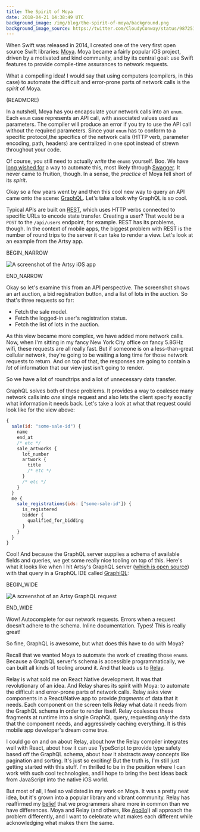 ```yaml
---
title: The Spirit of Moya
date: 2018-04-21 14:38:49 UTC
background_image: /img/blog/the-spirit-of-moya/background.png
background_image_source: https://twitter.com/CloudyConway/status/987251928706027520
---
```


When Swift was released in 2014, I created one of the very first open source Swift libraries: [Moya][]. Moya became a fairly popular iOS project, driven by a motivated and kind community, and by its central goal: use Swift features to provide compile-time assurances to network requests.

What a compelling idea! I would say that using computers (compilers, in this case) to automate the difficult and error-prone parts of network calls is the _spirit_ of Moya.

(READMORE)

In a nutshell, Moya has you encapsulate your network calls into an `enum`. Each `enum` case represents an API call, with associated values used as parameters. The compiler will produce an error if you try to use the API call without the required parameters. Since your `enum` has to conform to a specific protocol,the specifics of the network calls (HTTP verb, parameter encoding, path, headers) are centralized in one spot instead of strewn throughout your code.

Of course, you still need to actually _write_ the `enum`s yourself. Boo. We have [long wished for](https://github.com/Moya/Moya/issues/73) a way to automate this, most likely through [Swagger](https://swagger.io). It never came to fruition, though. In a sense, the _practice_ of Moya fell short of its _spirit_.

Okay so a few years went by and then this cool new way to query an API came onto the scene: [GraphQL][]. Let's take a look why GraphQL is so cool.

Typical APIs are built on [REST][], which uses HTTP verbs connected to specific URLs to encode state transfer. Creating a user? That would be a `POST` to the `/api/users` endpoint, for example. REST has its problems, though. In the context of mobile apps, the biggest problem with REST is the number of round trips to the server it can take to render a view. Let's look at an example from the Artsy app.

BEGIN_NARROW

![A screenshot of the Artsy iOS app](/img/blog/the-spirit-of-moya/artsy.png)

END_NARROW

Okay so let's examine this from an API perspective. The screenshot shows an art auction, a bid registration button, and a list of lots in the auction. So that's three requests so far: 

- Fetch the sale model.
- Fetch the logged-in user's registration status.
- Fetch the list of lots in the auction.

As this view became more complex, we have added more network calls. Now, when I'm sitting in my fancy New York City office on fancy 5.8GHz wifi, these requests are all really fast. But if someone is on a less-than-great cellular network, they're going to be waiting a long time for those network requests to return. And on top of that, the responses are going to contain a _lot_ of information that our view just isn't going to render.

So we have a lot of roundtrips and a lot of unnecessary data transfer.

GraphQL solves both of these problems. It provides a way to coalesce many network calls into _one_ single request and also lets the client specify exactly what information it needs back. Let's take a look at what that request could look like for the view above:

```js
{
  sale(id: "some-sale-id") {
    name
    end_at
    /* etc */
    sale_artworks {
      lot_number
      artwork {
        title
        /* etc */
      }
      /* etc */
    }
  }
  me {
    sale_registrations(ids: ["some-sale-id"]) {
      is_registered
      bidder {
        qualified_for_bidding
      }
    }
  }
}
```

Cool! And because the GraphQL server supplies a schema of available fields and queries, we get some really nice tooling on top of this. Here's what it looks like when I hit Artsy's GraphQL server ([which is open source][metaphysics]) with that query in a GraphQL IDE called [GraphiQL][]:

BEGIN_WIDE

![A screenshot of an Artsy GraphQL request](/img/blog/the-spirit-of-moya/graphiql.png)

END_WIDE

Wow! Autocomplete for our network requests. Errors when a request doesn't adhere to the schema. Inline documentation. Types! This is really great!

So fine, GraphQL is awesome, but what does this have to do with Moya?

Recall that we wanted Moya to automate the work of creating those `enum`s. Because a GraphQL server's schema is accessible programmatically, we can built all kinds of tooling around it. And that leads us to [Relay][].

Relay is what sold me on React Native development. It was that revolutionary of an idea. And Relay shares its spirit with Moya: to automate the difficult and error-prone parts of network calls. Relay asks view components in a React/Native app to provide _fragments_ of data that it needs. Each component on the screen tells Relay what data it needs from the GraphQL schema in order to render itself. Relay coalesces these fragments at runtime into a single GraphQL query, requesting _only_ the data that the component needs, and aggressively caching everything. It is this mobile app developer's dream come true.

I could go on and on about Relay, about how the Relay compiler integrates well with React, about how it can use TypeScript to provide type safety based off the GraphQL schema, about how it abstracts away concepts like pagination and sorting. It's just so exciting! But the truth is, I'm still just getting started with this stuff. I'm thrilled to be in the position where I can work with such cool technologies, and I hope to bring the best ideas back from JavaScript into the native iOS world.

But most of all, I feel so validated in my work on Moya. It was a pretty neat idea, but it's grown into a popular library and vibrant community. Relay has reaffirmed my [belief][] that we programmers share more in common than we have differences. Moya and Relay (and others, like [Apollo][]!) all approach the problem differently, and I want to celebrate what makes each different while acknowledging what makes them the same.

[Moya]: https://github.com/Moya/Moya
[GraphQL]: http://graphql.org
[REST]: https://en.wikipedia.org/wiki/Representational_state_transfer
[metaphysics]: https://github.com/artsy/metaphysics
[GraphiQL]: https://github.com/graphql/graphiql
[Relay]: https://facebook.github.io/relay/
[belief]: http://localhost:4567/blog/coding-interview-take-home-challenges/
[Apollo]: https://www.apollographql.com

